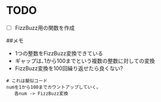 TODO
========================
- [ ] FizzBuzz用の関数を作成


##メモ
- 1つの整数をFizzBuzz変換できている
- ギャップは､1から100までという複数の整数に対しての変換
- FizzBuzz変換を100回繰り返せたら良くない?

```text
# これは擬似コード 
numを1から100までカウントアップしていく｡ 
   各num -> FizzBuzz変換

```

